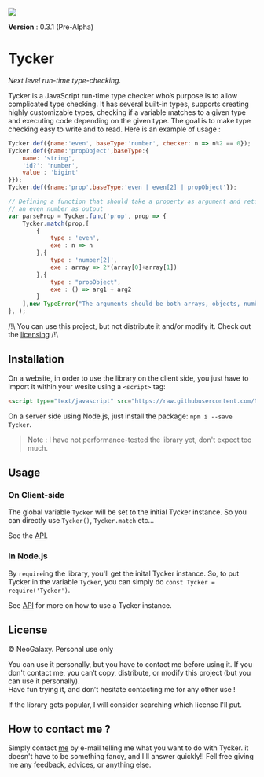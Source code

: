 ![](https://repository-images.githubusercontent.com/298915037/eb940900-77b7-11eb-90ea-28c117011ec3)

**Version** : 0.3.1 (Pre-Alpha)

# Tycker 

*Next level run-time type-checking.*

Tycker is a JavaScript run-time type checker who’s purpose is to allow complicated type checking. It has several built-in types, supports creating highly customizable types, checking if a variable matches to a given type and executing code depending on the given type. The goal is to make type checking easy to write and to read. Here is an example of usage :  

```js
Tycker.def({name:'even', baseType:'number', checker: n => n%2 == 0});
Tycker.def({name:'propObject',baseType:{
    name: 'string',
    'id?': 'number',
    value : 'bigint'
}});
Tycker.def({name:'prop',baseType:'even | even[2] | propObject'});

// Defining a function that should take a property as argument and return 
// an even number as output
var parseProp = Tycker.func('prop', prop => {
    Tycker.match(prop,[
        {
        	type : 'even',
			exe : n => n
        },{
            type : 'number[2]',
            exe : array => 2*(array[0]+array[1])
        },{
            type : "propObject",
            exe : () => arg1 + arg2
        }
    ],new TypeError("The arguments should be both arrays, objects, numbers or string."));
}, );
```

/!\ You can use this project, but not distribute it and/or modify it. Check out the [licensing](#License) /!\ 

## Installation

On a website, in order to use the library on the client side, you just have to import it within your wesite using a `<script>` tag:

```html
<script type="text/javascript" src="https://raw.githubusercontent.com/NeoGalaxy/Tycker/master/lib/tycker.js"></script>
```

On a server side using Node.js, just install the package: `npm i --save Tycker`.

> Note : I have not performance-tested the library yet, don't expect too much.

## Usage

### On Client-side

The global variable `Tycker` will be set to the initial Tycker instance. So you can directly use `Tycker()`, `Tycker.match` etc…

See the [API](https://github.com/NeoGalaxy/Tycker/wiki).

### In Node.js

By `require`ing the library, you'll get the inital Tycker instance. So, to put Tycker in the variable `Tycker`, you can simply do `const Tycker = require('Tycker')`.

See [API](https://github.com/NeoGalaxy/Tycker/wiki) for more on how to use a Tycker instance.

## License

&copy; NeoGalaxy. Personal use only


You can use it personally, but you have to contact me before using it. If you don't contact me, you can‘t copy, distribute, or modify this project (but you can use it personally).  
Have fun trying it, and don’t hesitate contacting me for any other use !

If the library gets popular, I will consider searching which license I'll put.

## How to contact me ?

Simply contact [me](https://github.com/NeoGalaxy) by e-mail telling me what you want to do with Tycker. it doesn't have to be something fancy, and I'll answer quickly!!
Fell free giving me any feedback, advices, or anything else. 

